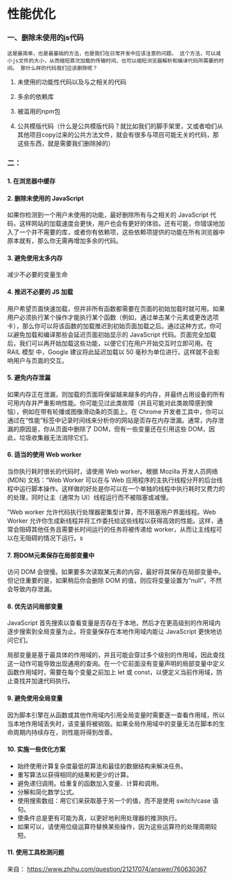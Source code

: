 # 性能优化

### 一、删除未使用的js代码
    这是最简单，也是最基础的方法，也是我们在日常开发中应该注意的问题。 这个方法，可以减小js文件的大小，从而缩短首次加载的传输时间，也可以缩短浏览器解析和编译代码所需要的时间。 那什么样的代码我们应该删除呢？

1. 未使用的功能性代码以及与之相关的代码

2. 多余的依赖库

3. 被滥用的npm包

4. 公共模版代码（什么是公共模版代码？就比如我们的脚手架里，又或者咱们从其他项目copy过来的公共方法文件，就会有很多与项目可能无关的代码，那这些东西，就是需要我们删除掉的）


### 二： 
#### 1. 在浏览器中缓存
#### 2. 删除未使用的 JavaScript
如果你检测到一个用户未使用的功能，最好删除所有与之相关的 JavaScript 代码，这样网站的加载速度会更快，用户也会有更好的体验。还有可能，你错误地加入了一个并不需要的库，或者你有依赖项，这些依赖项提供的功能在所有浏览器中原本就有，那么你无需再增加多余的代码。

#### 3. 避免使用太多内存
减少不必要的变量生命

#### 4. 推迟不必要的 JS 加载
用户希望页面快速加载，但并非所有函数都需要在页面的初始加载时就可用。如果用户必须执行某个操作才能执行某个函数（例如，通过单击某个元素或更改选项卡），那么你可以将该函数的加载推迟到初始页面加载之后。通过这种方式，你可以避免加载和编译那些会延迟页面初始显示的 JavaScript 代码。页面完全加载后，我们可以再开始加载这些功能，以便它们在用户开始交互时立即可用。在 RAIL 模型 中，Google 建议将此延迟加载以 50 毫秒为单位进行，这样就不会影响用户与页面的交互。


#### 5. 避免内存泄漏
如果内存正在泄漏，则加载的页面将保留越来越多的内存，并最终占用设备的所有可用内存并严重影响性能。你可能见过此类故障（并且可能对此类故障感到懊恼），例如在带有轮播或图像滑动条的页面上。在 Chrome 开发者工具中，你可以通过在“性能”标签中记录时间线来分析你的网站是否存在内存泄漏。通常，内存泄漏的原因是，你从页面中删除了 DOM，但有一些变量还在引用这些 DOM，因此，垃圾收集器无法消除它们。

#### 6. 适当的使用 Web worker
当你执行耗时很长的代码时，请使用 Web worker。根据 Mozilla 开发人员网络 (MDN) 文档：“Web Worker 可以在与 Web 应用程序的主执行线程分开的后台线程中运行脚本操作。这样做的好处是你可以在一个单独的线程中执行耗时又费力的的处理，同时让主（通常为 UI）线程运行而不被阻塞或减慢。

”Web worker 允许代码执行处理器密集型计算，而不阻塞用户界面线程。Web Worker 允许你生成新线程并将工作委托给这些线程以获得高效的性能。这样，通常会阻碍其他任务且需要长时间运行的任务将被传递给 worker，从而让主线程可以在无阻碍的情况下运行。s

#### 7. 将DOM元素保存在局部变量中
访问 DOM 会很慢。如果要多次读取某元素的内容，最好将其保存在局部变量中。但记住重要的是，如果稍后你会删除 DOM 的值，则应将变量设置为“null”，不然会导致内存泄漏。

#### 8. 优先访问局部变量
JavaScript 首先搜索以查看变量是否存在于本地，然后才在更高级别的作用域内逐步搜索到全局变量为止。将变量保存在本地作用域内能让 JavaScript 更快地访问它们。

局部变量是基于最具体的作用域的，并且可能会穿过多个级别的作用域，因此查找这一动作可能导致出现通用的查询。在一个它前面没有变量声明的局部变量中定义函数作用域时，需要在每个变量之前加上 let 或 const，以便定义当前作用域，防止查找并加速代码执行。

#### 9. 避免使用全局变量
因为脚本引擎在从函数或其他作用域内引用全局变量时需要逐一查看作用域，所以当本地作用域丢失时，该变量将被销毁。如果全局作用域中的变量无法在脚本的生命周期内持续存在，则性能将得到改善。

#### 10. 实施一些优化方案

- 始终使用计算复杂度最低的算法和最佳的数据结构来解决任务。
- 重写算法以获得相同的结果和更少的计算。
- 避免递归调用。给重复的函数加入变量、计算和调用。
- 分解和简化数学公式。
- 使用搜索数组：用它们来获取基于另一个的值，而不是使用 switch/case 语句。
- 使条件总是更有可能为真，以更好地利用处理器的推测执行。
- 如果可以，请使用位级运算符替换某些操作，因为这些运算符的处理周期较短。

#### 11. 使用工具检测问题


来自：
https://www.zhihu.com/question/21217074/answer/760630367